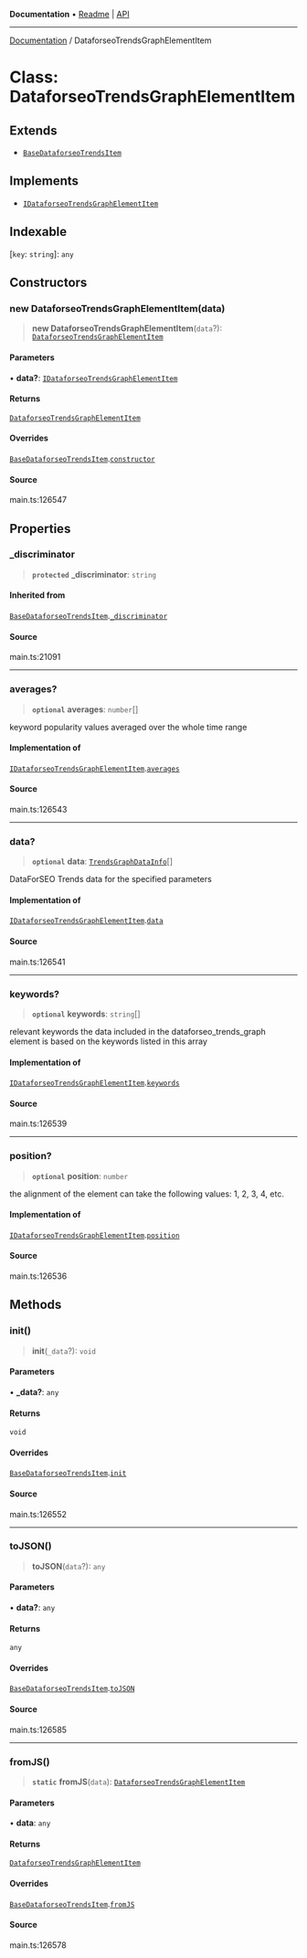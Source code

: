 **Documentation** • [Readme](../README.md) \| [API](../globals.md)

***

[Documentation](../README.md) / DataforseoTrendsGraphElementItem

# Class: DataforseoTrendsGraphElementItem

## Extends

- [`BaseDataforseoTrendsItem`](BaseDataforseoTrendsItem.md)

## Implements

- [`IDataforseoTrendsGraphElementItem`](../interfaces/IDataforseoTrendsGraphElementItem.md)

## Indexable

 \[`key`: `string`\]: `any`

## Constructors

### new DataforseoTrendsGraphElementItem(data)

> **new DataforseoTrendsGraphElementItem**(`data`?): [`DataforseoTrendsGraphElementItem`](DataforseoTrendsGraphElementItem.md)

#### Parameters

• **data?**: [`IDataforseoTrendsGraphElementItem`](../interfaces/IDataforseoTrendsGraphElementItem.md)

#### Returns

[`DataforseoTrendsGraphElementItem`](DataforseoTrendsGraphElementItem.md)

#### Overrides

[`BaseDataforseoTrendsItem`](BaseDataforseoTrendsItem.md).[`constructor`](BaseDataforseoTrendsItem.md#constructors)

#### Source

main.ts:126547

## Properties

### \_discriminator

> **`protected`** **\_discriminator**: `string`

#### Inherited from

[`BaseDataforseoTrendsItem`](BaseDataforseoTrendsItem.md).[`_discriminator`](BaseDataforseoTrendsItem.md#_discriminator)

#### Source

main.ts:21091

***

### averages?

> **`optional`** **averages**: `number`[]

keyword popularity values averaged over the whole time range

#### Implementation of

[`IDataforseoTrendsGraphElementItem`](../interfaces/IDataforseoTrendsGraphElementItem.md).[`averages`](../interfaces/IDataforseoTrendsGraphElementItem.md#averages)

#### Source

main.ts:126543

***

### data?

> **`optional`** **data**: [`TrendsGraphDataInfo`](TrendsGraphDataInfo.md)[]

DataForSEO Trends data for the specified parameters

#### Implementation of

[`IDataforseoTrendsGraphElementItem`](../interfaces/IDataforseoTrendsGraphElementItem.md).[`data`](../interfaces/IDataforseoTrendsGraphElementItem.md#data)

#### Source

main.ts:126541

***

### keywords?

> **`optional`** **keywords**: `string`[]

relevant keywords
the data included in the dataforseo_trends_graph element is based on the keywords listed in this array

#### Implementation of

[`IDataforseoTrendsGraphElementItem`](../interfaces/IDataforseoTrendsGraphElementItem.md).[`keywords`](../interfaces/IDataforseoTrendsGraphElementItem.md#keywords)

#### Source

main.ts:126539

***

### position?

> **`optional`** **position**: `number`

the alignment of the element
can take the following values: 1, 2, 3, 4, etc.

#### Implementation of

[`IDataforseoTrendsGraphElementItem`](../interfaces/IDataforseoTrendsGraphElementItem.md).[`position`](../interfaces/IDataforseoTrendsGraphElementItem.md#position)

#### Source

main.ts:126536

## Methods

### init()

> **init**(`_data`?): `void`

#### Parameters

• **\_data?**: `any`

#### Returns

`void`

#### Overrides

[`BaseDataforseoTrendsItem`](BaseDataforseoTrendsItem.md).[`init`](BaseDataforseoTrendsItem.md#init)

#### Source

main.ts:126552

***

### toJSON()

> **toJSON**(`data`?): `any`

#### Parameters

• **data?**: `any`

#### Returns

`any`

#### Overrides

[`BaseDataforseoTrendsItem`](BaseDataforseoTrendsItem.md).[`toJSON`](BaseDataforseoTrendsItem.md#tojson)

#### Source

main.ts:126585

***

### fromJS()

> **`static`** **fromJS**(`data`): [`DataforseoTrendsGraphElementItem`](DataforseoTrendsGraphElementItem.md)

#### Parameters

• **data**: `any`

#### Returns

[`DataforseoTrendsGraphElementItem`](DataforseoTrendsGraphElementItem.md)

#### Overrides

[`BaseDataforseoTrendsItem`](BaseDataforseoTrendsItem.md).[`fromJS`](BaseDataforseoTrendsItem.md#fromjs)

#### Source

main.ts:126578
